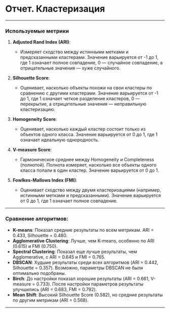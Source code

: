 # Отчет. Кластеризация

---

### **Используемые метрики**

1. **Adjusted Rand Index (ARI)**:
   - Измеряет сходство между истинными метками и предсказанными кластерами. Значение варьируется от -1 до 1, где 1 означает полное совпадение, 0 — случайное совпадение, а отрицательные значения — хуже случайного.

2. **Silhouette Score**:
   - Оценивает, насколько объекты похожи на свои кластеры по сравнению с другими кластерами. Значение варьируется от -1 до 1, где 1 означает четкое разделение кластеров, 0 — перекрытие, а отрицательные значения — неправильную кластеризацию.

3. **Homogeneity Score**:
   - Оценивает, насколько каждый кластер состоит только из объектов одного класса. Значение варьируется от 0 до 1, где 1 означает идеальную однородность.

4. **V-measure Score**:
   - Гармоническое среднее между Homogeneity и Completeness (полнотой). Полнота измеряет, насколько все объекты одного класса попали в один кластер. Значение варьируется от 0 до 1.

5. **Fowlkes-Mallows Index (FMI)**:
   - Оценивает сходство между двумя кластеризациями (например, истинными метками и предсказанными). Значение варьируется от 0 до 1, где 1 означает полное совпадение.

---

### **Сравнение алгоритмов:**

- **K-means**: Показал средние результаты по всем метрикам. ARI = 0.433, Silhouette = 0.480.
- **Agglomerative Clustering**: Лучше, чем K-means, особенно по ARI (0.615) и FMI (0.750).
- **Spectral Clustering**: Показал еще лучше результаты, чем Agglomerative, с ARI = 0.645 и FMI = 0.765.
- **DBSCAN**: Худшие результаты среди всех алгоритмов (ARI = 0.442, Silhouette = 0.357). Возможно, параметры DBSCAN не были оптимально подобраны.
- **Birch**: До настройки показал хорошие результаты (ARI = 0.661, V-measure = 0.733). После настройки параметров результаты улучшились (ARI = 0.683, FMI = 0.792).
- **Mean Shift**: Высокий Silhouette Score (0.582), но средние результаты по другим метрикам (ARI = 0.568).

---

